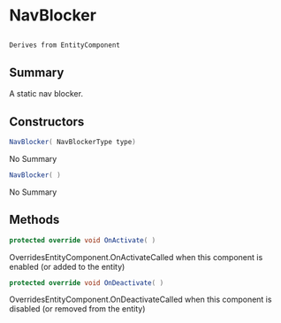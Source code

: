 # NavBlocker

## 
```c#
Derives from EntityComponent
```

## Summary

A static nav blocker.
## Constructors

```c#
NavBlocker( NavBlockerType type) 
```
No Summary
```c#
NavBlocker( ) 
```
No Summary
## Methods

```c#
protected override void OnActivate( ) 
```
OverridesEntityComponent.OnActivateCalled when this component is enabled (or added to the entity)
```c#
protected override void OnDeactivate( ) 
```
OverridesEntityComponent.OnDeactivateCalled when this component is disabled (or removed from the entity)

